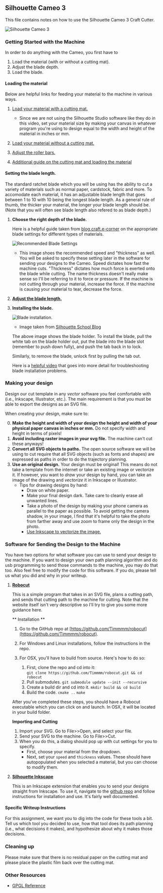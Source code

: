 ## Silhouette Cameo 3

This file contains notes on how to use the Silhouette Cameo 3 Craft Cutter.

![Silhouette Cameo 3](images/cameo3.jpg)

### Getting Started with the Machine

In order to do anything with the Cameo, you first have to   
1. Load the material (with or without a cutting mat).
2. Adjust the blade depth.
3. Load the blade.

#### Loading the material

Below are helpful links for feeding your material to the machine in various ways.

1. [Load your material with a cutting mat.](https://www.youtube.com/watch?v=17fOYQWrdoo)
	* Since we are not using the Silhouette Studio software like they do in this video, set your material size by making your canvas in whatever program you're using to design equal to the width and height of the material in inches or mm.

2. [Load your material without a cutting mat.](https://silhouette-secrets.com/2018/04/28/cutting-without-a-mat-on-the-cameo-3/) 

3. [Adjust the roller bars.](https://www.youtube.com/watch?v=BaBgzUAT34M)

4. [Additional guide on the cutting mat and loading the material](http://blog.craft-e-corner.com/2016/11/the-silhouette-cameo-mat-all-you-need-to-know-and-more.html)

#### Setting the blade length.

The standard ratchet blade which you will be using has the ability to cut a variety of materials such as normal paper, cardstock, fabric and more. To accomodate each material, it has an adjustable blade length that goes between 1 to 10 with 10 being the longest blade length. As a general rule of thumb, the thicker your material, the longer your blade length should be. (Note that you will often see blade length also refered to as blade depth.)

1. **Choose the right depth of the blade.**

	Here is a helpful guide taken from [blog.craft.e-corner](http://blog.craft-e-corner.com/2016/08/silhouette-101-all-about-the-blades.html) on the appropriate blade settings for different types of materials. 

	![Recommended Blade Settings](images/silhouette-blade-settings.jpg)

	* This image shoes the recommended speed and "thickness" as well. You will be asked to specify these setting later in the software for sending your designs to the Cameo. Speed dictates how fast the machine cuts. "Thickness" dictates how much force is exerted onto the blade while cutting. The name thickness doesn't really make sense so I'll be referring to it to force or pressure. If the machine is not cutting through your material, increase the force. If the machine is causing your material to tear, decrease the force.

2. [**Adjust the blade length.**](https://www.youtube.com/watch?v=q0jupRU44d4)


3. **Installing the blade.**
	
	![Blade installation.](images/blade_installation.png)
	* Image taken from [Silhouette School Blog](https://www.silhouetteschoolblog.com/2016/07/silhouette-cameo-3-release-getting-started.html)

	The above image shows the blade holder. To install the blade, pull the white tab on the blade holder out, put the blade into the blade slot (remember to push down fully), and push the tab back in to lock.

	Similarly, to remove the blade, unlock first by pulling the tab out.

	Here is a [helpful video](https://www.youtube.com/watch?v=q0jupRU44d4) that goes into more detail for troubleshooting blade installation problems.

### Making your design

Design our cut template in any *vector* software you feel comfortable with (i.e., Inkscape, Illustrator, etc.). The main requirement is that you must be able to export the designs as an SVG file.

When creating your design, make sure to:

0. **Make the height and width of your design the height and width of your physical paper canvas in inches or mm.** Do not specify width and height in terms of pixels!
1. **Avoid including raster images in your svg file.** The machine can't cut these anyways!   
2. **Convert all SVG objects to paths.** The open source software we will be using to cut require that all SVG objects (such as fonts and shapes) are expressed as paths in order to do the trajectory planning.
3. **Use an original design.** Your design must be original! This means do not take a template from the internet or take an existing image or vectorize it. If however, you want to *draw* your design by hand, you can take an image of the drawing and *vectorize* it in Inkscape or Illustrator.
	* Tips for drawing designs by hand:
		* Draw on white paper.
		* Make your final design dark. Take care to cleanly erase all unwanted lines.
		* Take a photo of the design by making your phone camera as parallel to the paper as possible. To avoid getting the camera shadow, in your image, I find that it's helpful to take the photo from farther away and use zoom to frame only the design in the photo.
		* [Use Inkscape to vectorize the image.](http://goinkscape.com/how-to-vectorize-in-inkscape/)

### Software for Sending the Design to the Machine

You have two options for what software you can use to send your design to the machine. If you want to design your own path planning algorithm and do usb programming to send those commands to the machine, you may do that too. Also feel free to modify the code for this software. If you do, please tell us what you did and why in your writeup.

1. [**Robocut**](http://robocut.org/)

	This is a simple program that takes in an SVG file, plans a cutting path, and sends that cutting path to the machine for cutting. Note that the website itself isn't very descriptive so I'll try to give you some more guidance here.

	** Installation **

	1. Go to the GitHub repo at [https://github.com/Timmmm/robocut](https://github.com/Timmmm/robocut).

	2. For Windows and Linux installations, follow the instructions in the repo.

	3. For OSX, you'll have to build from source. Here's how to do so:
		1. First, clone the repo and cd into it:   
		```git clone https://github.com/Timmmm/robocut.git && cd robocut```
		2. Pull submodules.
		```git submodule update --init --recursive```
		3. Create a build dir and cd into it.
		```mkdir build && cd build```
		4. Build the code.
		```cmake ..```
		```make```

	After you've completed these steps, you should have a Robocut executable which you can click on and launch. In OSX, it will be located in your build folder.

	**Importing and Cutting**

	1. Import your SVG. Go to File>>Open, and select your file.
	2. Send your SVG to the machine. Go to File>>Cut.
	3. When you do this, a dialog should pop up with cut settings for you to specify. 
		* First, choose your material from the dropdown.
		* Next, set your ```speed``` and ```thickness``` values. These should have autopopulated when you selected a material, but you can choose to modify them. 

2. [**Silhouette Inkscape**](https://github.com/fablabnbg/inkscape-silhouette)

	This is an Inkscape extension that enables you to send your designs straight from Inkscape. To use it, navigate to the [github repo](https://github.com/fablabnbg/inkscape-silhouette) and follow instructions for installation and use. It's fairly well documented.

#### Specific Writeup Instructions

For this assignment, we want you to dig into the code for these tools a bit. Tell us which tool you decided to use, how that tool does its path planning (i.e., what decisions it makes), and hypothesize about why it makes those decisions.

### Cleaning up

Please make sure that there is no residual paper on the cutting mat and please place the plastic film back over the cutting mat.

### Other Resources

* [GPGL Reference](doc/GPGL.pdf)

